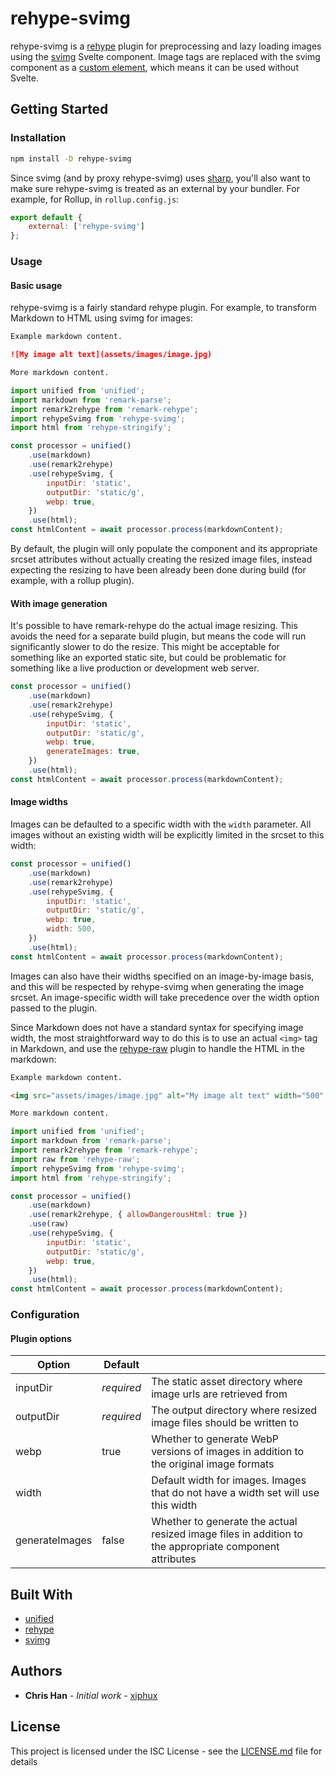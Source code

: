 # rehype-svimg

rehype-svimg is a [rehype](https://github.com/rehypejs/rehype) plugin for preprocessing and lazy loading images using the [svimg](https://github.com/xiphux/svimg) Svelte component. Image tags are replaced with the svimg component as a [custom element](https://developer.mozilla.org/en-US/docs/Web/Web_Components/Using_custom_elements), which means it can be used without Svelte.

## Getting Started

### Installation

```bash
npm install -D rehype-svimg
```

Since svimg (and by proxy rehype-svimg) uses [sharp](https://sharp.pixelplumbing.com), you'll also want to make sure rehype-svimg is treated as an external by your bundler. For example, for Rollup, in `rollup.config.js`:

```js
export default {
    external: ['rehype-svimg']
};
```

### Usage

#### Basic usage

rehype-svimg is a fairly standard rehype plugin. For example, to transform Markdown to HTML using svimg for images:

```markdown
Example markdown content.

![My image alt text](assets/images/image.jpg)

More markdown content.
```

```js
import unified from 'unified';
import markdown from 'remark-parse';
import remark2rehype from 'remark-rehype';
import rehypeSvimg from 'rehype-svimg';
import html from 'rehype-stringify';

const processor = unified()
    .use(markdown)
    .use(remark2rehype)
    .use(rehypeSvimg, {
        inputDir: 'static',
        outputDir: 'static/g',
        webp: true,
    })
    .use(html);
const htmlContent = await processor.process(markdownContent);
```

By default, the plugin will only populate the component and its appropriate srcset attributes without actually creating the resized image files, instead expecting the resizing to have been already been done during build (for example, with a rollup plugin).

#### With image generation

It's possible to have remark-rehype do the actual image resizing. This avoids the need for a separate build plugin, but means the code will run significantly slower to do the resize. This might be acceptable for something like an exported static site, but could be problematic for something like a live production or development web server.

```js
const processor = unified()
    .use(markdown)
    .use(remark2rehype)
    .use(rehypeSvimg, {
        inputDir: 'static',
        outputDir: 'static/g',
        webp: true,
        generateImages: true,
    })
    .use(html);
const htmlContent = await processor.process(markdownContent);
```

#### Image widths

Images can be defaulted to a specific width with the `width` parameter. All images without an existing width will be explicitly limited in the srcset to this width:

```js
const processor = unified()
    .use(markdown)
    .use(remark2rehype)
    .use(rehypeSvimg, {
        inputDir: 'static',
        outputDir: 'static/g',
        webp: true,
        width: 500,
    })
    .use(html);
const htmlContent = await processor.process(markdownContent);
```

Images can also have their widths specified on an image-by-image basis, and this will be respected by rehype-svimg when generating the image srcset. An image-specific width will take precedence over the width option passed to the plugin.

Since Markdown does not have a standard syntax for specifying image width, the most straightforward way to do this is to use an actual `<img>` tag in Markdown, and use the [rehype-raw](https://github.com/rehypejs/rehype-raw) plugin to handle the HTML in the markdown:

```markdown
Example markdown content.

<img src="assets/images/image.jpg" alt="My image alt text" width="500" />

More markdown content.
```

```js
import unified from 'unified';
import markdown from 'remark-parse';
import remark2rehype from 'remark-rehype';
import raw from 'rehype-raw';
import rehypeSvimg from 'rehype-svimg';
import html from 'rehype-stringify';

const processor = unified()
    .use(markdown)
    .use(remark2rehype, { allowDangerousHtml: true })
    .use(raw)
    .use(rehypeSvimg, {
        inputDir: 'static',
        outputDir: 'static/g',
        webp: true,
    })
    .use(html);
const htmlContent = await processor.process(markdownContent);
```

### Configuration

#### Plugin options

| Option         | Default    |           |
| -------------- | ---------- | --------- |
| inputDir       | *required* | The static asset directory where image urls are retrieved from |
| outputDir      | *required* | The output directory where resized image files should be written to |
| webp           | true       | Whether to generate WebP versions of images in addition to the original image formats |
| width          |            | Default width for images. Images that do not have a width set will use this width |
| generateImages | false     | Whether to generate the actual resized image files in addition to the appropriate component attributes |

## Built With

* [unified](https://unifiedjs.com)
* [rehype](https://github.com/rehypejs/rehype)
* [svimg](https://github.com/xiphux/svimg)

## Authors

* **Chris Han** - *Initial work* - [xiphux](https://github.com/xiphux)

## License

This project is licensed under the ISC License - see the [LICENSE.md](LICENSE.md) file for details

